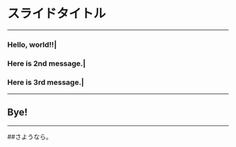 ﻿# スライドタイトル

---

### Hello, world!!|
### Here is 2nd message.|
### Here is 3rd message.|

---

## Bye!

---

##さようなら。
